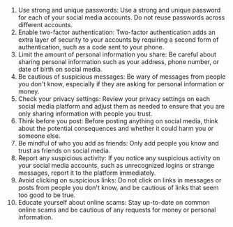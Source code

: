 1. Use strong and unique passwords: Use a strong and unique password for each of your social media accounts. Do not reuse passwords across different accounts.
2. Enable two-factor authentication: Two-factor authentication adds an extra layer of security to your accounts by requiring a second form of authentication, such as a code sent to your phone.
3. Limit the amount of personal information you share: Be careful about sharing personal information such as your address, phone number, or date of birth on social media.
4. Be cautious of suspicious messages: Be wary of messages from people you don't know, especially if they are asking for personal information or money.
5. Check your privacy settings: Review your privacy settings on each social media platform and adjust them as needed to ensure that you are only sharing information with people you trust.
6. Think before you post: Before posting anything on social media, think about the potential consequences and whether it could harm you or someone else.
7. Be mindful of who you add as friends: Only add people you know and trust as friends on social media.
8. Report any suspicious activity: If you notice any suspicious activity on your social media accounts, such as unrecognized logins or strange messages, report it to the platform immediately.
9. Avoid clicking on suspicious links: Do not click on links in messages or posts from people you don't know, and be cautious of links that seem too good to be true.
10. Educate yourself about online scams: Stay up-to-date on common online scams and be cautious of any requests for money or personal information.